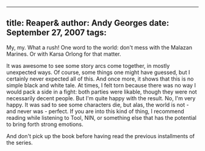 -----
title:  Reaper&
author: Andy Georges
date: September 27, 2007
tags: 
-----







My, my. What a rush! One word to the world: don't mess with the Malazan
Marines. Or with Karsa Orlong for that matter.


It was awesome to see some story arcs come together, in mostly
unexpected ways. Of course, some things one might have guessed, but I
certainly never expected all of this. And once more, it shows that this
is no simple black and white tale. At times, I felt torn because there
was no way I would pack a side in a fight: both parties were likable,
though they were not necessarily decent people. But I'm quite happy with
the result. No, I'm very happy. It was sad to see some characters die,
but alas, the world is not - and never was - perfect. If you are into
this kind of thing, I recommend reading while listening to Tool, NIN, or
something else that has the potential to bring forth strong emotions.


And don't pick up the book before having read the previous installments
of the series.




